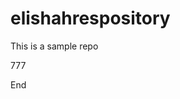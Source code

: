 # elishahrespository
This is a sample repo




777






End
    
    
    
    
    
    
    
    
    
    
    
    
    
    
    
    
